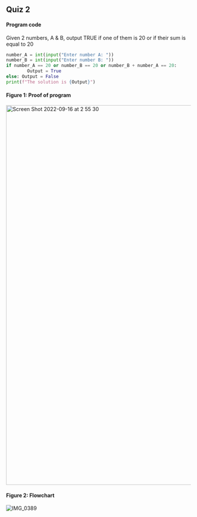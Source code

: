 ## Quiz 2
#### Program code
Given 2 numbers, A & B, output TRUE if one of them is 20 or if their sum is equal to 20
```.py
number_A = int(input("Enter number A: "))
number_B = int(input("Enter number B: "))
if number_A == 20 or number_B == 20 or number_B + number_A == 20:
        Output = True
else: Output = False
print(f"The solution is {Output}")
```

#### Figure 1: Proof of program
<img width="1034" alt="Screen Shot 2022-09-16 at 2 55 30" src="https://user-images.githubusercontent.com/105724334/190476643-5d5faa89-6753-4b38-89e4-fb21723835ab.png">

#### Figure 2: Flowchart 
![IMG_0389](https://user-images.githubusercontent.com/105724334/193056781-991135be-1148-405d-9b81-a4b667fc8199.jpg)
